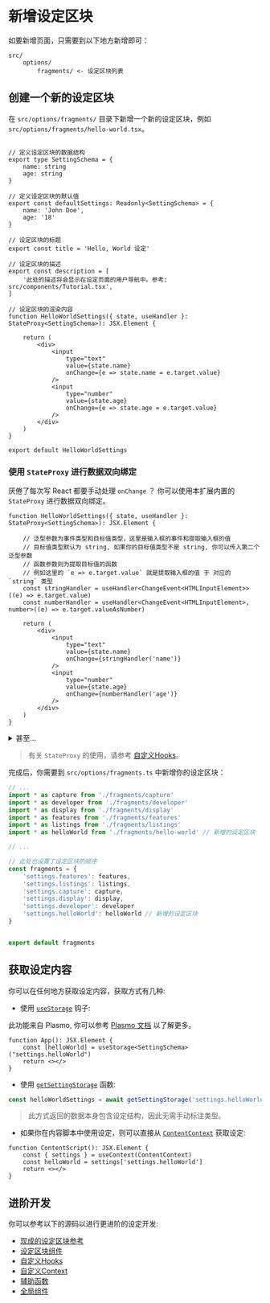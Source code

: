 # 新增设定区块

如要新增页面，只需要到以下地方新增即可：

```
src/
    options/
        fragments/ <- 设定区块列表
```

## 创建一个新的设定区块

在 `src/options/fragments/` 目录下新增一个新的设定区块，例如 `src/options/fragments/hello-world.tsx`。

```tsx

// 定义设定区块的数据结构
export type SettingSchema = {
    name: string
    age: string
}

// 定义设定区块的默认值
export const defaultSettings: Readonly<SettingSchema> = {
    name: 'John Doe',
    age: '18'
}

// 设定区块的标题
export const title = 'Hello, World 设定'

// 设定区块的描述
export const description = [
    '此处的描述将会显示在设定页面的用户导航中。参考: src/components/Tutorial.tsx',
]

// 设定区块的渲染内容
function HelloWorldSettings({ state, useHandler }: StateProxy<SettingSchema>): JSX.Element {

    return (
        <div>
            <input
                type="text"
                value={state.name}
                onChange={e => state.name = e.target.value}
            />
            <input
                type="number"
                value={state.age}
                onChange={e => state.age = e.target.value}
            />
        </div>
    )
}

export default HelloWorldSettings
```

### 使用 `StateProxy` 进行数据双向绑定

厌倦了每次写 React 都要手动处理 `onChange` ？ 你可以使用本扩展内置的 `StateProxy` 进行数据双向绑定。

```tsx
function HelloWorldSettings({ state, useHandler }: StateProxy<SettingSchema>): JSX.Element {

    // 泛型参数为事件类型和目标值类型，这里是输入框的事件和提取输入框的值
    // 目标值类型默认为 string, 如果你的目标值类型不是 string, 你可以传入第二个泛型参数
    // 函数参数则为提取目标值的函数
    // 例如这里的 `e => e.target.value` 就是提取输入框的值 于 对应的 `string` 类型
    const stringHandler = useHandler<ChangeEvent<HTMLInputElement>>((e) => e.target.value)
    const numberHandler = useHandler<ChangeEvent<HTMLInputElement>, number>((e) => e.target.valueAsNumber)

    return (
        <div>
            <input
                type="text"
                value={state.name}
                onChange={stringHandler('name')}
            />
            <input
                type="number"
                value={state.age}
                onChange={numberHandler('age')}
            />
        </div>
    )
}
```

<details>
<summary>甚至...</summary>

```tsx
function HelloWorldSettings({ state, useHandler }: StateProxy<SettingSchema>): JSX.Element {

    const handler = useHandler<ChangeEvent<HTMLInputElement>>((e) => e.target.value)

    const strHandle = (key: PickLeaves<SettingSchema, string>) => {
        value: state[key],
        onChange: handler(key)
    }

    return <input {...strHandle('name')} type="text">
}
```

</details>


> 有关 `StateProxy` 的使用，请参考 [自定义Hooks](/src/hooks/binding.ts)。


完成后，你需要到 `src/options/fragments.ts` 中新增你的设定区块：

```ts
// ...
import * as capture from './fragments/capture'
import * as developer from './fragments/developer'
import * as display from './fragments/display'
import * as features from './fragments/features'
import * as listings from './fragments/listings'
import * as helloWorld from './fragments/hello-world' // 新增的设定区块

// ...

// 此处也设置了设定区块的顺序
const fragments = {
    'settings.features': features,
    'settings.listings': listings,
    'settings.capture': capture,
    'settings.display': display,
    'settings.developer': developer
    'settings.helloWorld': helloWorld // 新增的设定区块
}


export default fragments
```


## 获取设定内容

你可以在任何地方获取设定内容，获取方式有几种:

- 使用 [`useStorage`](/src/hooks/storage.ts) 钩子:

此功能来自 Plasmo, 你可以参考 [Plasmo 文档](https://docs.plasmo.com/framework/storage#react-hook-api) 以了解更多。

```tsx
function App(): JSX.Element {
    const [helloWorld] = useStorage<SettingSchema>("settings.helloWorld")
    return <></>
}
```

- 使用 [`getSettingStorage`](/src/utils/storage.ts) 函数:

```ts
const helloWorldSettings = await getSettingStorage('settings.helloWorld')
```

> 此方式返回的数据本身包含设定结构，因此无需手动标注类型。

- 如果你在内容脚本中使用设定，则可以直接从 [`ContentContext`](/src/contexts/ContentContexts.ts) 获取设定:

```tsx
function ContentScript(): JSX.Element {
    const { settings } = useContext(ContentContext)
    const helloWorld = settings['settings.helloWorld']
    return <></>
}
```

## 进阶开发

你可以参考以下的源码以进行更进阶的设定开发:

- [现成的设定区块参考](/src/options/fragments/)
- [设定区块组件](/src/options/components/)
- [自定义Hooks](/src/hooks/)
- [自定义Context](/src/contexts/)
- [辅助函数](/src/utils/)
- [全局组件](/src/components)